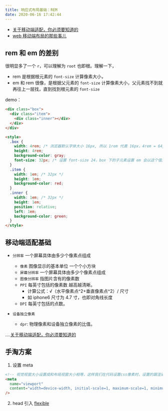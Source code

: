 ```yaml
---
title: 响应式布局基础：REM
date: 2020-06-16 17:42:44
---
```


- [关于移动端适配，你必须要知道的](https://juejin.im/post/5cddf289f265da038f77696c)
- [web 移动端布局的那些事儿](https://juejin.im/post/5b6575b0518825196b01fd85)

## <span class='orange'>r</span>em 和 em 的差别

很明显多了一个 `r`，可以理解为 `root` 也即根。理解一下，

- rem 是根据根元素的 `font-size` 计算像素大小，
- em 和 rem 很像，是根据父元素的 `font-size` 计算像素大小，父元素找不到就再往上一层找，直到找到根元素的 `font-size`

demo：

```html
<div class="box">
  <div class="item">
    <div class="inner"></div>
  </div>
</div>

<style>
  .box {
    width: 4rem; /* 浏览器默认字体大小 16px, 所以 1rem 代表 16px，4rem = 64px */
    height: 4rem;
    background-color: gray;
    font-size: 32px; /* 设置 font-size 24，box 下的子元素设置 em 会以这个值为基准 */
  }
  .item {
    width: 1em; /* 32px */
    height: 1em;
    background-color: red;
  }
  .inner {
    width: 1em; /* 32px */
    height: 1em;
    position: relative;
    left: 1em;
    background-color: green;
  }
</style>
```

## 移动端适配基础

- `分辨率` 一个屏幕具体由多少个像素点组成

  - `像素` 图像显示的基本单位 一个个小方块
  - `屏幕分辨率` 一个屏幕具体由多少个像素点组成
  - `图像分辨率` 指图片含有的像素数
  - `PPI` 每英寸包括的像素数 越高越清晰。
    - 计算公式：√（水平像素点^2+垂直像素点^2）/ 尺寸
    - 如 iphone6 尺寸为 4.7 寸，也即对角线长度
  - `DPI` 每英寸包括的点数。

- `设备独立像素`
  - `dpr`: 物理像素和设备独立像素的比值。

....[关于移动端适配，你必须要知道的](https://juejin.im/post/5cddf289f265da038f77696c)

## 手淘方案

1. 设置 meta

```html
<!-- 视觉视窗大小设置成和布局视窗大小相等，这样我们在代码设置css像素时，设置的跟渲染出来效果也是一样的。 -->
<meta
  name="viewport"
  content="width=device-width, initial-scale=1, maximum-scale=1, minimum-scale=1, user-scalable=no"
/>
```

2. head 引入 [flexible](https://github.com/amfe/lib-flexible/blob/master/src/flexible.js)
